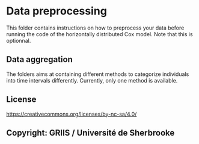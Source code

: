 # Data preprocessing

This folder contains instructions on how to preprocess your data before running the code of the horizontally distributed Cox model. Note that this is optionnal.

## Data aggregation 

The folders aims at containing different methods to categorize individuals into time intervals differently.
Currently, only one method is available.

## License

https://creativecommons.org/licenses/by-nc-sa/4.0/

## Copyright: GRIIS / Université de Sherbrooke
